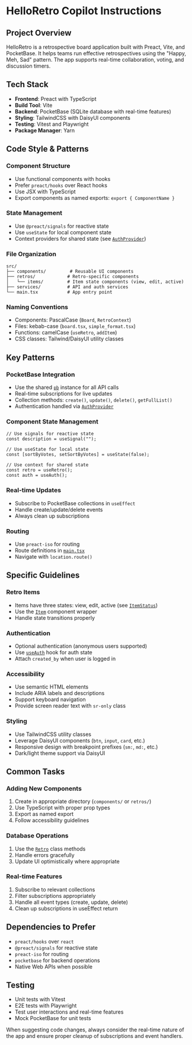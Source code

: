 # HelloRetro Copilot Instructions

## Project Overview
HelloRetro is a retrospective board application built with Preact, Vite, and PocketBase. It helps teams run effective retrospectives using the "Happy, Meh, Sad" pattern. The app supports real-time collaboration, voting, and discussion timers.

## Tech Stack
- **Frontend**: Preact with TypeScript
- **Build Tool**: Vite
- **Backend**: PocketBase (SQLite database with real-time features)
- **Styling**: TailwindCSS with DaisyUI components
- **Testing**: Vitest and Playwright
- **Package Manager**: Yarn

## Code Style & Patterns

### Component Structure
- Use functional components with hooks
- Prefer `preact/hooks` over React hooks
- Use JSX with TypeScript
- Export components as named exports: `export { ComponentName }`

### State Management
- Use `@preact/signals` for reactive state
- Use `useState` for local component state
- Context providers for shared state (see [`AuthProvider`](src/services/auth.tsx))

### File Organization
```
src/
├── components/         # Reusable UI components
├── retros/            # Retro-specific components
│   └── items/         # Item state components (view, edit, active)
├── services/          # API and auth services
└── main.tsx           # App entry point
```

### Naming Conventions
- Components: PascalCase (`Board`, `RetroContext`)
- Files: kebab-case (`board.tsx`, `simple_format.tsx`)
- Functions: camelCase (`useRetro`, `addItem`)
- CSS classes: Tailwind/DaisyUI utility classes

## Key Patterns

### PocketBase Integration
- Use the shared [`pb`](src/services/auth.tsx) instance for all API calls
- Real-time subscriptions for live updates
- Collection methods: `create()`, `update()`, `delete()`, `getFullList()`
- Authentication handled via [`AuthProvider`](src/services/auth.tsx)

### Component State Management
```tsx
// Use signals for reactive state
const description = useSignal("");

// Use useState for local state
const [sortByVotes, setSortByVotes] = useState(false);

// Use context for shared state
const retro = useRetro();
const auth = useAuth();
```

### Real-time Updates
- Subscribe to PocketBase collections in `useEffect`
- Handle create/update/delete events
- Always clean up subscriptions

### Routing
- Use `preact-iso` for routing
- Route definitions in [`main.tsx`](src/main.tsx)
- Navigate with `location.route()`

## Specific Guidelines

### Retro Items
- Items have three states: view, edit, active (see [`ItemStatus`](src/retros/items/status.ts))
- Use the [`Item`](src/retros/item.tsx) component wrapper
- Handle state transitions properly

### Authentication
- Optional authentication (anonymous users supported)
- Use [`useAuth`](src/services/auth.tsx) hook for auth state
- Attach `created_by` when user is logged in

### Accessibility
- Use semantic HTML elements
- Include ARIA labels and descriptions
- Support keyboard navigation
- Provide screen reader text with `sr-only` class

### Styling
- Use TailwindCSS utility classes
- Leverage DaisyUI components (`btn`, `input`, `card`, etc.)
- Responsive design with breakpoint prefixes (`sm:`, `md:`, etc.)
- Dark/light theme support via DaisyUI

## Common Tasks

### Adding New Components
1. Create in appropriate directory (`components/` or `retros/`)
2. Use TypeScript with proper prop types
3. Export as named export
4. Follow accessibility guidelines

### Database Operations
1. Use the [`Retro`](src/retro.ts) class methods
2. Handle errors gracefully
3. Update UI optimistically where appropriate

### Real-time Features
1. Subscribe to relevant collections
2. Filter subscriptions appropriately
3. Handle all event types (create, update, delete)
4. Clean up subscriptions in useEffect return

## Dependencies to Prefer
- `preact/hooks` over `react`
- `@preact/signals` for reactive state
- `preact-iso` for routing
- `pocketbase` for backend operations
- Native Web APIs when possible

## Testing
- Unit tests with Vitest
- E2E tests with Playwright
- Test user interactions and real-time features
- Mock PocketBase for unit tests

When suggesting code changes, always consider the real-time nature of the app and ensure proper cleanup of subscriptions and event handlers.